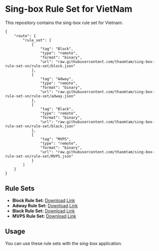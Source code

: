 # Sing-box Rule Set for VietNam

This repository contains the sing-box rule set for Vietnam.

```
{
    "route": {
        "rule_set": [
            {
                "tag": "Block",
                "type": "remote",
                "format": "binary",
                "url": "raw.githubusercontent.com/thaomtam/sing-box-rule-set-vn/rule-set/block.json"
            },
            {
                "tag": "Adway",
                "type": "remote",
                "format": "binary",
                "url": "raw.githubusercontent.com/thaomtam/sing-box-rule-set-vn/rule-set/adway.json"
            },
            {
                "tag": "Black",
                "type": "remote",
                "format": "binary",
                "url": "raw.githubusercontent.com/thaomtam/sing-box-rule-set-vn/rule-set/black.json"
            },
            {
                "tag": "MVPS",
                "type": "remote",
                "format": "binary",
                "url": "raw.githubusercontent.com/thaomtam/sing-box-rule-set-vn/rule-set/MVPS.json"
            }
        ]
    }
}
```

## Rule Sets

- **Block Rule Set:** [Download](/../../raw/rule-set/block.srs).[Link](/../../raw/rule-set/block.json)
- **Adway Rule Set:** [Download](/../../raw/rule-set/adway.srs).[Link](/../../raw/rule-set/adway.json)
- **Black Rule Set:** [Download](/../../raw/rule-set/black.srs).[Link](/../../raw/rule-set/black.json)
- **MVPS Rule Set:** [Download](/../../raw/rule-set/MVPS.srs).[Link](/../../raw/rule-set/MVPS.json)
## Usage

You can use these rule sets with the sing-box application.
